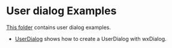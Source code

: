 # User dialog Examples

[This folder](.) contains user dialog examples.

* [UserDialog](UserDialog/README.md) shows how to create a UserDialog with wxDialog.
